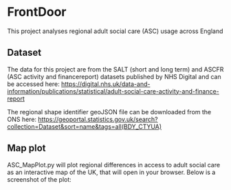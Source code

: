 # FrontDoor

This project analyses regional adult social care (ASC) usage across England

## Dataset
The data for this project are from the SALT (short and long term) and ASCFR (ASC activity and financereport) datasets published by NHS Digital and can be accessed here:
https://digital.nhs.uk/data-and-information/publications/statistical/adult-social-care-activity-and-finance-report

The regional shape identifier geoJSON file can be downloaded from the ONS here:
https://geoportal.statistics.gov.uk/search?collection=Dataset&sort=name&tags=all(BDY_CTYUA)

## Map plot
ASC_MapPlot.py will plot regional differences in access to adult social care as an interactive map of the UK, that will open in your browser.
Below is a screenshot of the plot: